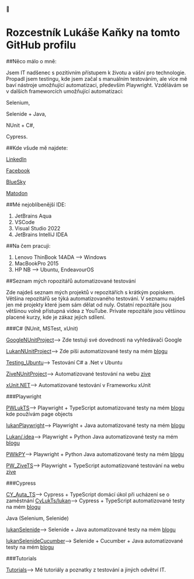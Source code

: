  👋
# Rozcestník Lukáše Kaňky na tomto GitHub profilu

##Něco málo o mně:

Jsem IT nadšenec s pozitivním přístupem k životu a vášní pro technologie. Propadl jsem testingu, kde jsem začal s manuálním testováním, ale více mě baví nástroje umožňující automatizaci, především Playwright. Vzdělávám se v dalších frameworcích umožňující automatizaci:

Selenium,

Selenide + Java, 

NUnit + C#,

Cypress.

##Kde všude mě najdete:

[LinkedIn](https://www.linkedin.com/in/luk%C3%A1%C5%A1-ka%C5%88ka-b2a0a1a0/)

[Facebook](https://www.facebook.com/Kankys81)

[BlueSky](https://bsky.app/profile/kankys.bsky.social)

[Matodon](https://mastodon.arch-linux.cz/@Kankys)

##Mé nejoblíbenější IDE:
1. JetBrains Aqua
2. VSCode
3. Visual Studio 2022
4. JetBrains IntelliJ IDEA

##Na čem pracuji:
1. Lenovo ThinBook 14ADA --> Windows
2. MacBookPro 2015
3. HP NB --> Ubuntu, EndeavourOS

##Seznam mých ropozitářů automatizované testování

Zde najdeš seznam mých projektů v repozitářích s krátkým popiskem. Většina repozitářů se týká automatizovaného testování. V seznamu najdeš jen mé projekty které jsem sám dělat od nuly. Ostatní repozitáře jsou většinou volně přístupná videa z YouTube. Private repozitáře jsou většinou placené kurzy, kde je zákaz jejich sdílení.

###C# (NUnit, MSTest, xUnit)

[GoogleNUnitProject](https://github.com/LukasKanka/.Net_C.Sharp_Test/tree/main/GoogleNUnitProject)--> Zde testuji své dovednosti na vyhledávači Google

[LukanNUnitProject](https://github.com/LukasKanka/.Net_C.Sharp_Test/tree/main/LukanNUnitProject)--> Zde píši automatizované testy na mém [blogu](https://lukan.cz/)

[Testing_Ubuntu](Testing_Ubuntu)--> Testování C# a .Net v Ubuntu

[ZiveNUnitProject](https://github.com/LukasKanka/.Net_C.Sharp_Test/tree/main/ZiveNUnitProject)--> Automatizované testování na webu [zive](https://www.zive.cz/)

[xUnit.NET](https://github.com/LukasKanka/.Net_C.Sharp_Test/tree/main/xUnit.NET)--> Automatizované testování v Frameworku xUnit

###Playwright

[PWLukTS](https://github.com/LukasKanka/Playwright_TS/tree/main/PWLukTS)--> Playwright + TypeScript automatizované testy na mém [blogu](https://lukan.cz/) kde používám page objects

[lukanPlaywright](https://github.com/LukasKanka/Selenium_Selenide_Playwright_JAVA/tree/main/lukanPlaywright)--> Playwright + Java automatizované testy na mém [blogu](https://lukan.cz/)

[Lukan/.idea](https://github.com/LukasKanka/Playwright_Python/tree/main/Lukan/.idea)--> Playwright + Python Java automatizované testy na mém [blogu](https://lukan.cz/)

[PWlkPY](https://github.com/LukasKanka/Playwright_Python/tree/main/PWlkPY)--> Playwright + Python Java automatizované testy na mém [blogu](https://lukaskanka.cz/)

[PW_ZiveTS](https://github.com/LukasKanka/Playwright_TS/tree/main/PW_ZiveTS)--> Playwright + TypeScript automatizované testování na webu [zive](https://www.zive.cz/)

###Cypress

[CY_Auta_TS](https://github.com/LukasKanka/Cypress_TS/tree/main/CY_Auta_TS)--> Cypress + TypeScript domácí úkol při ucházení se o zaměstnání
[CyLukTs/lukan](https://github.com/LukasKanka/Cypress_TS/tree/main/CyLukTs/lukan)--> Cypress + TypeScript automatizované testy na mém [blogu](https://lukan.cz/)

Java (Selenium, Selenide)

[lukanSelenide](https://github.com/LukasKanka/Selenium_Selenide_Playwright_JAVA/tree/main/lukanSelenide)--> Selenide + Java automatizované testy na mém [blogu](https://lukan.cz/)

[lukanSelenideCucumber](https://github.com/LukasKanka/Selenium_Selenide_Playwright_JAVA/tree/main/lukanSelenideCucumber)--> Selenide + Cucumber + Java automatizované testy na mém [blogu](https://lukan.cz/)

###Tutorials

[Tutorials](https://github.com/LukasKanka/Tutorials)--> Mé tutoriály a poznatky z testování a jiných odvětví IT.


<!--
**LukasKanka/LukasKanka** is a ✨ _special_ ✨ repository because its `README.md` (this file) appears on your GitHub profile.

Here are some ideas to get you started:

- 🔭 I’m currently working on ...
- 🌱 I’m currently learning ...
- 👯 I’m looking to collaborate on ...
- 🤔 I’m looking for help with ...
- 💬 Ask me about ...
- 📫 How to reach me: ...
- 😄 Pronouns: ...
- ⚡ Fun fact: ...
-->
